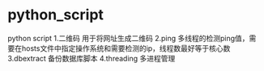 # python_script
python script
1.二维码 用于将网址生成二维码
2.ping 多线程的检测ping值，需要在hosts文件中指定操作系统和需要检测的ip，线程数最好等于核心数
3.dbextract 备份数据库脚本
4.threading 多进程管理
